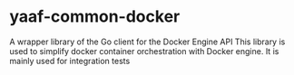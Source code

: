 # yaaf-common-docker
A wrapper library of the Go client for the Docker Engine API
This library is used to simplify docker container orchestration with Docker engine.
It is mainly used for integration tests
